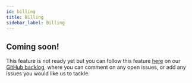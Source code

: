 ```yaml
---
id: billing
title: Billing
sidebar_label: Billing
---
```


## Coming soon!

This feature is not ready yet but you can follow this feature [here](https://github.com/kintohub/backlog/issues/17) on our [GitHub backlog](https://github.com/kintohub/backlog), where you can comment on any open issues, or add any issues you would like us to tackle.
